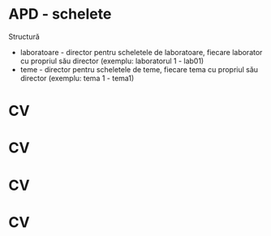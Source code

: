 # APD - schelete

Structură
- laboratoare - director pentru scheletele de laboratoare, fiecare laborator cu propriul său director (exemplu: laboratorul 1 - lab01)
- teme - director pentru scheletele de teme, fiecare tema cu propriul său director (exemplu: tema 1 - tema1)
# CV
# CV
# CV
# CV
